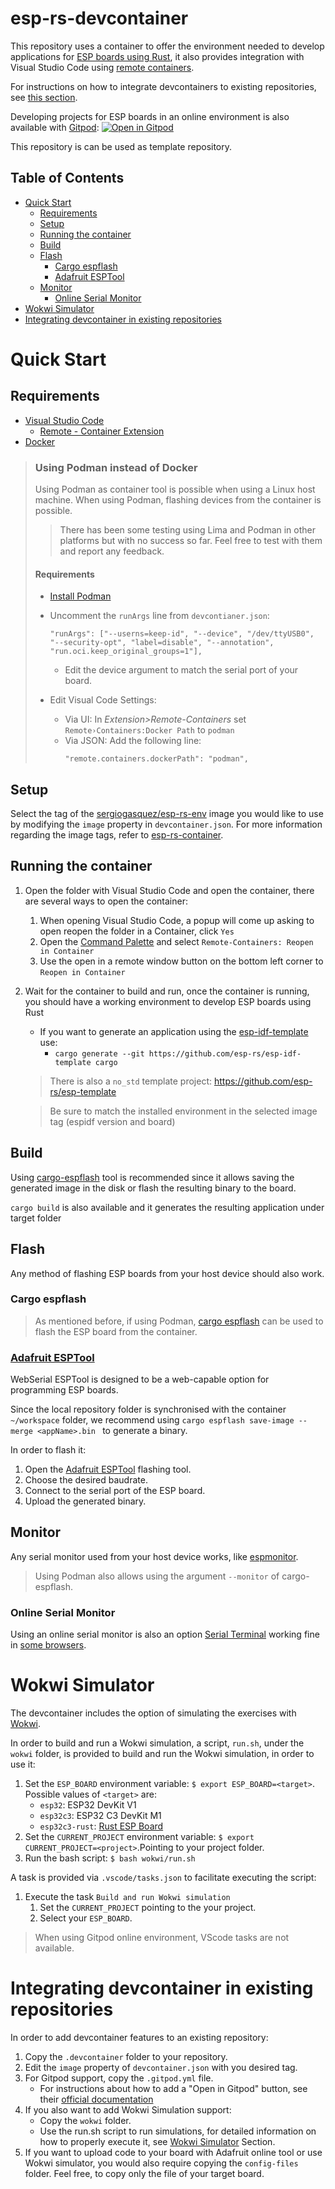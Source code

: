 # esp-rs-devcontainer

This repository uses a container to offer the environment needed to develop applications for [ESP
boards using Rust](https://github.com/esp-rs), it also provides integration with Visual Studio Code using [remote containers](https://code.visualstudio.com/docs/remote/containers).

For instructions on how to integrate devcontainers to existing repositories, see
[this section](#integrating-devcontainer-in-existing-repositories).

Developing projects for ESP boards in an online environment is also available with [Gitpod](https://www.gitpod.io/):
[![Open in Gitpod](https://gitpod.io/button/open-in-gitpod.svg)](https://gitpod.io/github.com/SergioGasquez/esp-rs-devcontainer/)

This repository is can be used as template repository.

## Table of Contents

- [Quick Start](#quick-start)
  - [Requirements](#requirements)
  - [Setup](#setup)
  - [Running the container](#running-the-container)
  - [Build](#build)
  - [Flash](#flash)
    - [Cargo espflash](#cargo-espflash)
    - [Adafruit ESPTool](#adafruit-esptool)
  - [Monitor](#monitor)
    - [Online Serial Monitor](#online-serial-monitor)
- [Wokwi Simulator](#wokwi-simulator)
- [Integrating devcontainer in existing repositories](#integrating-devcontainer-in-existing-repositories)

# Quick Start

## Requirements

- [Visual Studio Code](https://code.visualstudio.com/download)
  - [Remote - Container Extension](https://marketplace.visualstudio.com/items?itemName=ms-vscode-remote.remote-containers)
- [Docker](https://docs.docker.com/get-docker/)
> ### Using Podman instead of Docker
> Using Podman as container tool is possible when using a Linux host machine.
> When using Podman, flashing devices from the container is possible.
>
> > There has been some testing using Lima and Podman in other platforms but with
> > no success so far. Feel free to test with them and report any feedback.
> #### Requirements
>   - [Install Podman](https://podman.io/getting-started/installation)
>   -  Uncomment the `runArgs` line from `devcontianer.json`:
>
>       ```
>       "runArgs": ["--userns=keep-id", "--device", "/dev/ttyUSB0", "--security-opt", "label=disable", "--annotation", "run.oci.keep_original_groups=1"],
>       ```
>      - Edit the device argument to match the serial port of your board.
>   - Edit Visual Code Settings:
>     -  Via UI: In _Extension>Remote-Containers_ set `Remote›Containers:Docker Path`
>   to `podman`
>     -  Via JSON: Add the following line:
>         ```
>         "remote.containers.dockerPath": "podman",
>         ```

## Setup

Select the tag of the [sergiogasquez/esp-rs-env](https://hub.docker.com/repository/docker/sergiogasquez/esp-rs-env)
image you would like to use by modifying the `image` property in
`devcontainer.json`.
For more information regarding the image tags, refer to [esp-rs-container](https://github.com/SergioGasquez/esp-rs-container).


## Running the container

1. Open the folder with Visual Studio Code and open the container, there are
   several ways to open the container:
   1. When opening Visual Studio Code, a popup will come up asking to open reopen the folder in a Container, click `Yes`
   1. Open the [Command Palette](https://code.visualstudio.com/docs/getstarted/userinterface#_command-palette) and select `Remote-Containers: Reopen in Container`
   2. Use the open in a remote window button on the bottom left corner to
   `Reopen in Container`
2. Wait for the container to build and run, once the container is running, you
   should have a working environment to develop ESP boards using Rust
   - If you want to generate an application using the [esp-idf-template](https://github.com/esp-rs/esp-idf-template) use:
     - `cargo generate --git https://github.com/esp-rs/esp-idf-template cargo`
    > There is also a `no_std` template project: https://github.com/esp-rs/esp-template

    > Be sure to match the installed environment in the selected image tag (espidf version and board)

## Build

Using [cargo-espflash](https://github.com/esp-rs/espflash) tool is recommended
since it allows saving the generated image in the disk or flash the resulting binary
to the board.

`cargo build` is also available and it generates the resulting application under
target folder

## Flash
Any method of flashing ESP boards from your host device should also work.

### Cargo espflash

> As mentioned before, if using Podman, [cargo espflash](https://github.com/esp-rs/espflash/tree/master/cargo-espflash) can be used to flash the ESP board from the container.
### [Adafruit ESPTool](https://adafruit.github.io/Adafruit_WebSerial_ESPTool/)
WebSerial ESPTool is designed to be a web-capable option for programming ESP boards.

Since the local repository folder is synchronised with the container `~/workspace` folder, we recommend using `cargo espflash save-image --merge <appName>.bin ` to generate a binary.

In order to flash it:
1. Open the [Adafruit ESPTool](https://adafruit.github.io/Adafruit_WebSerial_ESPTool/) flashing tool.
2. Choose the desired baudrate.
3. Connect to the serial port of the ESP board.
4. Upload the generated binary.

## Monitor

Any serial monitor used from your host device works, like [espmonitor](https://github.com/esp-rs/espmonitor).

> Using Podman also allows using the argument `--monitor` of cargo-espflash.

### Online Serial Monitor

Using an online serial monitor is also an option [Serial Terminal](https://serial.huhn.me/) working fine in [some browsers](https://developer.mozilla.org/en-US/docs/Web/API/Serial#browser_compatibility).

# Wokwi Simulator

The devcontainer includes the option of simulating the exercises with [Wokwi](https://wokwi.com/).

In order to build and run a Wokwi simulation, a script, `run.sh`, under the
`wokwi` folder, is provided to build and run the Wokwi simulation, in order
to use it:
1. Set the `ESP_BOARD` environment variable:
   `$ export ESP_BOARD=<target>`. Possible values of `<target>` are:
   - `esp32`: ESP32 DevKit V1
   - `esp32c3`: ESP32 C3 DevKit M1
   - `esp32c3-rust`: [Rust ESP Board](https://github.com/esp-rs/esp-rust-board)
2. Set the `CURRENT_PROJECT` environment variable:
   `$ export CURRENT_PROJECT=<project>`.Pointing to your project folder.
3. Run the bash script: `$ bash wokwi/run.sh`

A task is provided via `.vscode/tasks.json` to facilitate executing the script:
1. Execute the task `Build and run Wokwi simulation`
   1. Set the `CURRENT_PROJECT` pointing to the your project.
   2. Select your `ESP_BOARD`.


> When using Gitpod online environment, VScode tasks are not available.

# Integrating devcontainer in existing repositories

In order to add devcontainer features to an existing repository:
1. Copy the `.devcontainer` folder to your repository.
2. Edit the `image` property of `devcontainer.json` with you desired tag.
3. For Gitpod support, copy the `.gitpod.yml` file.
   - For instructions about how to add a "Open in Gitpod" button, see their
      [official documentation](https://www.gitpod.io/docs/getting-started#open-in-gitpod-button)
4. If you also want to add Wokwi Simulation support:
   - Copy the `wokwi` folder.
   - Use the run.sh script to run simulations, for detailed information on how
  to properly execute it, see [Wokwi Simulator](#wokwi-simulator) Section.
5. If you want to upload code to your board with Adafruit online tool or use Wokwi
   simulator, you would also require copying the `config-files` folder. Feel free,
   to copy only the file of your target board.
